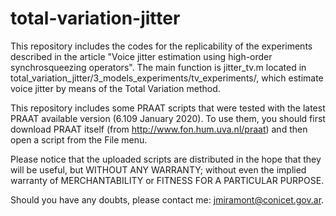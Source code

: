 # total-variation-jitter
This repository includes the codes for the replicability of the experiments described in the article "Voice jitter estimation using high-order synchrosqueezing operators". The main function is jitter_tv.m located in total_variation_jitter/3_models_experiments/tv_experiments/, which estimate voice jitter by means of the Total Variation method.

This repository includes some PRAAT scripts that were tested with the latest PRAAT available version (6.109 January 2020). To use them, you should first download PRAAT itself (from http://www.fon.hum.uva.nl/praat) and then open a script from the File menu.

Please notice that the uploaded scripts are distributed in the hope that they will be useful, but WITHOUT ANY WARRANTY; without even the implied warranty of MERCHANTABILITY or FITNESS FOR A PARTICULAR PURPOSE.

Should you have any doubts, please contact me: jmiramont@conicet.gov.ar.
